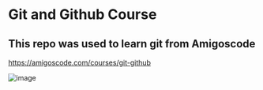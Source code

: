 # Git and Github Course

## This repo was used to learn git from Amigoscode

https://amigoscode.com/courses/git-github

![image](https://user-images.githubusercontent.com/76272968/189547341-79d583e8-90a1-4358-af4c-ecf641615d06.png)
